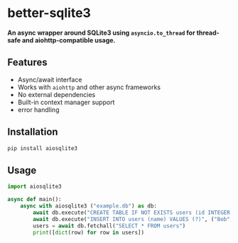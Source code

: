 # better-sqlite3

**An async wrapper around SQLite3 using `asyncio.to_thread` for thread-safe and aiohttp-compatible usage.**

## Features

- Async/await interface
- Works with `aiohttp` and other async frameworks
- No external dependencies
- Built-in context manager support
- error handling 

## Installation

```bash
pip install aiosqlite3
```

## Usage

```python
import aiosqlite3

async def main():
    async with aiosqlite3 ("example.db") as db:
        await db.execute("CREATE TABLE IF NOT EXISTS users (id INTEGER PRIMARY KEY, name TEXT)")
        await db.execute("INSERT INTO users (name) VALUES (?)", ("Bob",))
        users = await db.fetchall("SELECT * FROM users")
        print([dict(row) for row in users])
```
